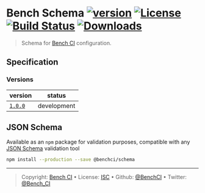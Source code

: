# Bench Schema [![version][npm-version]][npm-url] [![License][license-image]][license-url] [![Build Status][travis-image]][travis-url] [![Downloads][npm-downloads]][npm-url]

> Schema for [Bench CI][] configuration.

## Specification

### Versions

version                | status     
---------------------- | -----------
[`1.0.0`](spec/1.0.0/) | development

## JSON Schema

Available as an `npm` package for validation purposes, compatible with any [JSON Schema][] validation tool

```bash
npm install --production --save @benchci/schema
```

---

> Copyright: [Bench CI](https://www.bench.ci) •
> License: [ISC][license-url] •
> Github: [@BenchCI](https://github.com/benchci) •
> Twitter: [@Bench_CI](https://twitter.com/bench_ci)

[license-image]: https://img.shields.io/github/license/benchci/schema.svg?style=flat-square
[license-url]: http://choosealicense.com/licenses/isc/

[npm-downloads]: https://img.shields.io/npm/dm/@benchci/schema.svg?style=flat-square
[npm-url]: https://www.npmjs.com/package/@benchci/schema
[npm-version]: https://img.shields.io/npm/v/@benchci/schema.svg?style=flat-square

[travis-image]: https://img.shields.io/travis/BenchCI/schema.svg?style=flat-square
[travis-url]: https://travis-ci.org/BenchCI/schema

[bench ci]: https://www.bench.ci
[json schema]: http://json-schema.org
